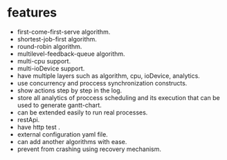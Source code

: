 # features

- first-come-first-serve algorithm.
- shortest-job-first algorithm.
- round-robin algorithm.
- multilevel-feedback-queue algorithm.
- multi-cpu support.
- multi-ioDevice support.
- have multiple layers such as algorithm, cpu, ioDevice, analytics.
- use concurrency and proccess synchronization constructs.
- show actions step by step in the log.
- store all analytics of proccess scheduling and its execution that can be used to generate gantt-chart.
- can be extended easily to run real processes.
- restApi.
- have http test .
- external configuration yaml file.
- can add another algorithms with ease.
- prevent from crashing using recovery mechanism. 